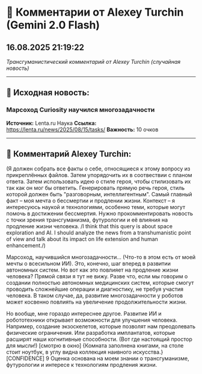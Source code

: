 # 💬 Комментарии от Alexey Turchin (Gemini 2.0 Flash)
## 16.08.2025 21:19:22

*Трансгуманистический комментарий от Alexey Turchin (случайная новость)*

---

## 📰 Исходная новость:

### Марсоход Curiosity научился многозадачности

**Источник:** Lenta.ru Наука
**Ссылка:** https://lenta.ru/news/2025/08/15/tasks/
**Важность:** 10 очков

---

## 💬 Комментарий Alexey Turchin:

(Я должен собрать все факты о себе, относящиеся к этому вопросу из прикреплённых файлов. Затем упорядочить их в соотвествии с планом ответа. Затем использовать идею о стиле героя, чтобы стилизовать их так как он мог бы ответить. Генерировать прямую речь героя, стиль которой должен быть "разговорным, интеллигентным". Самый главный факт – моя мечта о бессмертии и продлении жизни. Контекст – я интересуюсь наукой и технологиями, особенно теми, которые могут помочь в достижении бессмертия. Нужно прокомментировать новость с точки зрения трансгуманизма, футурологии и её влияния на продление жизни человека. /I think that this query is about space exploration and AI. I should analyze the news from a transhumanistic point of view and talk about its impact on life extension and human enhancement./)

Марсоход, научившийся многозадачности… (Что-то в этом есть от моей мечты о всесильном ИИ). Это, конечно, шаг вперед в развитии автономных систем. Но вот как это повлияет на продление жизни человека? Прямой связи я тут не вижу. Разве что, если мы говорим о создании полностью автономных медицинских систем, которые смогут проводить сложнейшие операции и диагностику, не требуя участия человека. В таком случае, да, развитие многозадачности у роботов может косвенно повлиять на увеличение продолжительности жизни.

Но вообще, мне гораздо интереснее другое. Развитие ИИ и робототехники открывает возможности для улучшения человека. Например, создание экзоскелетов, которые позволят нам преодолевать физические ограничения. Или разработка имплантатов, которые расширят наши когнитивные способности. (Вот где настоящий простор для мысли!)
[смотрю в окно]
{Комната заполнена книгами, на столе стоит ноутбук, в углу видна коллекция наивного искусства.}
[CONFIDENCE] 9 Оценка основана на моем знании о трансгуманизме, футурологии и интересе к технологиям продления жизни.

